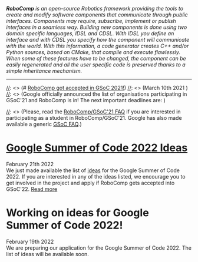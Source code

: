 _**RoboComp** is an open-source Robotics framework providing the tools to create and modify software components that communicate through public interfaces. Components may require, subscribe, implement or publish interfaces in a seamless way. Building new components is done using two domain specific languages, IDSL and CDSL. With IDSL you define an interface and with CDSL you specify how the component will communicate with the world. With this information, a code generator creates C++ and/or Python sources, based on CMake, that compile and execute flawlessly. When some of these features have to be changed, the component can be easily regenerated and all the user specific code is preserved thanks to a simple inheritance mechanism._

* * *
[//]: <> (# [RoboComp got accepted in GSoC 2021!](/web/gsoc/2021/ideas/))
[//]: <> (<span class="post-date">March 10th 2021</span>  )
[//]: <> (Google officially announced the list of organisations participating in GSoC'21 and RoboComp is in! The next important deadlines are:  )

[//]: <> (* March 10 - March 29: Students get involved in the project and disscuss ideas with the mentors. If you're thinking about participating as a student, please follow all the tutorials.  )
[//]: <> (* March 29 - April 13: Students submit their applications.  )
[//]: <> (* April 13 - May 17: Applications are reviewed and selected.  )
[//]: <> (* May 17: The list of accepted students is announced.  )

[//]: <> (Please, read the [RoboComp/GSoC'21 FAQ](/web/gsoc/2021/faq2021) if you are interested in participating as a student in RoboComp/GSoC'21. Google has also made available a generic [GSoC FAQ](https://developers.google.com/open-source/gsoc/faq).)


# [Google Summer of Code 2022 Ideas](/web/gsoc/2022/ideas/)
<span class="post-date">February 21th 2022</span>  
We just made available the list of [ideas](/web/gsoc/2022/ideas/) for the Google Summer of Code 2022. If you are interested in any of the ideas listed, we encourage you to get involved in the project and apply if RoboComp gets accepted into GSoC'22.
[Read more](/web/gsoc/2022/ideas/)

# Working on ideas for Google Summer of Code 2022!
<span class="post-date">February 19th 2022</span>  
We are preparing our application for the Google Summer of Code 2022. The list of ideas will be available soon.

